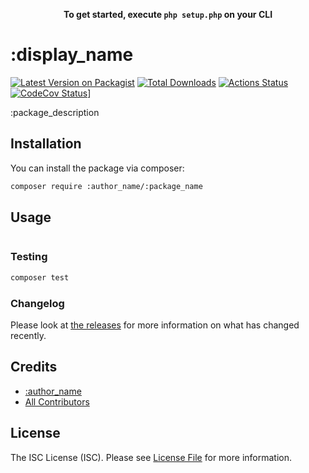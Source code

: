 <p align="center">
    <strong>To get started, execute <code>php setup.php</code> on your CLI</strong>
</p>

<!--README_START-->

# :display_name

[![Latest Version on Packagist](https://img.shields.io/packagist/v/:author_name/:package_name.svg?style=flat-square)](https://packagist.org/packages/:author_name/:package_name)
[![Total Downloads](https://img.shields.io/packagist/dt/:author_name/:package_name.svg?style=flat-square)](https://packagist.org/packages/:author_name/:package_name)
[![Actions Status](https://github.com/:author_name/:package_name/workflows/CI/badge.svg)](https://github.com/:author_name/:package_name/actions)
[![CodeCov Status](https://codecov.io/gh/:author_name/:package_name/branch/master/graph/badge.svg)](https://codecov.io/gh/:author_name/:package_name)]

:package_description
<!--This is where the description goes. Try to limit it to a paragraph or two. Consider adding a small, easy to understand example.-->

## Installation

You can install the package via composer:

```bash
composer require :author_name/:package_name
```

## Usage

``` php
```

### Testing

``` bash
composer test
```

### Changelog

Please look at [the releases](https://github.com/:author_name/:package_name/releases) for more information on what has changed recently.

## Credits

- [:author_name](https://github.com/:author_name)
- [All Contributors](https://github.com/:author_name/:package_name/contributors)

## License

The ISC License (ISC). Please see [License File](LICENSE.md) for more information.
